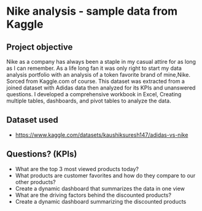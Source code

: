 # Nike analysis - sample data from Kaggle
## Project objective 
Nike as a company has always been a staple in my casual attire for as long as I can remember. As a life long fan it was only right to start my data analysis portfolio with an analysis of a token favorite brand of mine,Nike. Sorced from Kaggle.com of course. This dataset was extracted from a joined dataset with Adidas data then analyzed for its KPIs and unanswered questions. I developed a comprehensive workbook in Excel, Creating multiple tables, dashboards, and pivot tables to analyze the data. 
## Dataset used
- https://www.kaggle.com/datasets/kaushiksuresh147/adidas-vs-nike

## Questions? (KPIs)
- What are the top 3 most viewed products today?
- What products are customer favorites and how do they compare to our other products?
- Create a dynamic dashboard that summarizes the data in one view
- What are the driving factors behind the discounted products?
- Create a dynamic dashboard summarizing the discounted products




